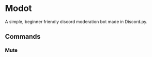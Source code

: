 # Modot
A simple, beginner friendly discord moderation bot made in Discord.py.

## Commands

### Mute
